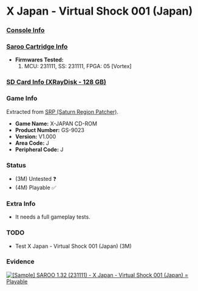 # X Japan - Virtual Shock 001 (Japan)

### [Console Info](../../../../Info/Consoles/VA13/README.md)

### [Saroo Cartridge Info](../../../../Info/Cartridges/RetroGameParadiseStore/1.32F/README.md)

- <b>Firmwares Tested:</b>
  1. MCU: 231111, SS: 231111, FPGA: 05 [Vortex]

### [SD Card Info (XRayDisk - 128 GB)](../../../../Info/SdCards/XRayDisk/128GB/README.md)

### Game Info

Extracted from [SRP (Saturn Region Patcher)](https://segaxtreme.net/resources/saturn-region-patcher.81/download).

- <b>Game Name:</b> X-JAPAN CD-ROM
- <b>Product Number:</b> GS-9023
- <b>Version:</b> V1.000
- <b>Area Code:</b> J
- <b>Peripheral Code:</b> J

### Status

- (3M) Untested :question:
- (4M) Playable :white_check_mark:

### Extra Info

- It needs a full gameplay tests.

### TODO

- Test X Japan - Virtual Shock 001 (Japan) (3M)

### Evidence

[![[Sample] SAROO 1.32 (231111) - X Japan - Virtual Shock 001 (Japan) = Playable](https://img.youtube.com/vi/hk0yGuqSPlI/0.jpg)](https://www.youtube.com/watch?v=hk0yGuqSPlI)
